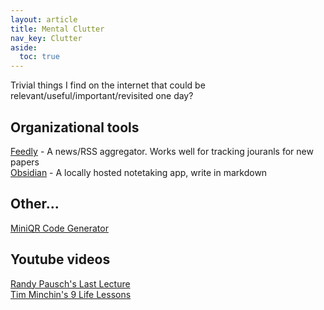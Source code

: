 ```yaml
---
layout: article
title: Mental Clutter
nav_key: Clutter
aside:
  toc: true
---
```


Trivial things I find on the internet that could be relevant/useful/important/revisited one day?

## Organizational tools

[Feedly](https://feedly.com/i/my/me) - A news/RSS aggregator. Works well for tracking jouranls for new papers  
[Obsidian](https://obsidian.md/) - A locally hosted notetaking app, write in markdown  


## Other...

[MiniQR Code Generator](https://mini-qr-code-generator.vercel.app/)  


## Youtube videos

[Randy Pausch's Last Lecture](https://www.youtube.com/watch?v=ji5_MqicxSo)  
[Tim Minchin's 9 Life Lessons](https://www.youtube.com/watch?v=yoEezZD71sc)  
